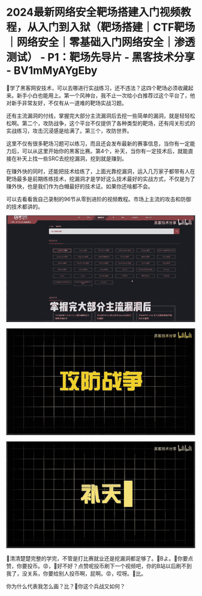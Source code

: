 # 2024最新网络安全靶场搭建入门视频教程，从入门到入狱（靶场搭建｜CTF靶场｜网络安全｜零基础入门网络安全｜渗透测试） - P1：靶场先导片 - 黑客技术分享 - BV1mMyAYgEby

🎼学了黑客网安技术，可以去哪进行实战练习，还不违法？这四个靶场必须收藏起来。新手小白也能用上。第一个风神台，我不止一次给小白推荐过这个平台了，他对新手非常友好，不仅有从一道难的靶场实战习题。

还有主流漏洞的付线，掌握完大部分主流漏洞后去挖一些简单的漏洞，就是轻轻松松啊。第二个，攻防战争，这个平台不仅提供了各种类型的靶场，还有闯关形式的实战练习，攻击沉浸感是给满了。第三个，攻防世界。

这里不仅有很多靶场习题可以练习，而且还会发布最新的赛事信息，当你有一定能力后，可以从这里开始你的黑客比赛。第4个，补天，当你有一定技术后，就能直接在补天上找一些SRC去挖挖漏洞，挖到就是赚到。

在赚外快的同时，还能把技术给练了，上面光靠挖漏洞，运入几万家子都带有人在靶场最多是前期练练技术，挖漏洞才是学好这么技术最好的实战方式，不仅是为了赚外快，也是我们作为白帽最好的技术证。如果你还啥都不会。

可以去看看我自己录制的96节从零到进阶的视频教程。市场上主流的攻击和防御的技术都讲的。

![](img/0131325ce8f0edd4b96a1365fe5dc4ed_1.png)

![](img/0131325ce8f0edd4b96a1365fe5dc4ed_2.png)

![](img/0131325ce8f0edd4b96a1365fe5dc4ed_3.png)

🎼清清楚楚完整的学完，不管是打比赛就业还是挖漏洞都足够了。🎼Bよ。🎼你要点赞，你要投币。😡，🎼好不好？点赞呢投币刷下一个视频吧，你的B站以后刷不到我了，没关系，你要给别人投币啊，屁啊。😡，哎呀。🎼比。

你为什么代表我怎么画？比？🎼你这个兵战又如何？
